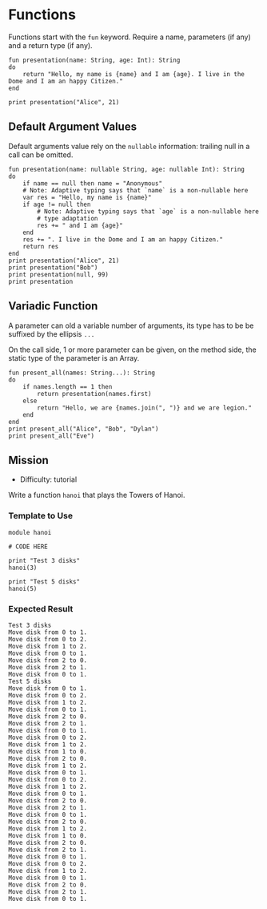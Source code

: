# Functions

Functions start with the `fun` keyword. Require a name, parameters (if any) and a return type (if any).

~~~nit
fun presentation(name: String, age: Int): String
do
	return "Hello, my name is {name} and I am {age}. I live in the Dome and I am an happy Citizen."
end

print presentation("Alice", 21)
~~~

## Default Argument Values

Default arguments value rely on the `nullable` information: trailing null in a call can be omitted.

~~~
fun presentation(name: nullable String, age: nullable Int): String
do
	if name == null then name = "Anonymous"
	# Note: Adaptive typing says that `name` is a non-nullable here
	var res = "Hello, my name is {name}"
	if age != null then
		# Note: Adaptive typing says that `age` is a non-nullable here
		# type adaptation
		res += " and I am {age}"
	end
	res += ". I live in the Dome and I am an happy Citizen."
	return res
end
print presentation("Alice", 21)
print presentation("Bob")
print presentation(null, 99)
print presentation
~~~

## Variadic Function

A parameter can old a variable number of arguments, its type has to be be suffixed by the ellipsis `...`

On the call side, 1 or more parameter can be given, on the method side, the static type of the parameter is an Array.

~~~
fun present_all(names: String...): String
do
	if names.length == 1 then
		return presentation(names.first)
	else
		return "Hello, we are {names.join(", ")} and we are legion."
	end
end
print present_all("Alice", "Bob", "Dylan")
print present_all("Eve")
~~~


## Mission

* Difficulty: tutorial

Write a function `hanoi` that plays the Towers of Hanoi.

### Template to Use

~~~nit
module hanoi

# CODE HERE

print "Test 3 disks"
hanoi(3)

print "Test 5 disks"
hanoi(5)
~~~

### Expected Result

~~~
Test 3 disks
Move disk from 0 to 1.
Move disk from 0 to 2.
Move disk from 1 to 2.
Move disk from 0 to 1.
Move disk from 2 to 0.
Move disk from 2 to 1.
Move disk from 0 to 1.
Test 5 disks
Move disk from 0 to 1.
Move disk from 0 to 2.
Move disk from 1 to 2.
Move disk from 0 to 1.
Move disk from 2 to 0.
Move disk from 2 to 1.
Move disk from 0 to 1.
Move disk from 0 to 2.
Move disk from 1 to 2.
Move disk from 1 to 0.
Move disk from 2 to 0.
Move disk from 1 to 2.
Move disk from 0 to 1.
Move disk from 0 to 2.
Move disk from 1 to 2.
Move disk from 0 to 1.
Move disk from 2 to 0.
Move disk from 2 to 1.
Move disk from 0 to 1.
Move disk from 2 to 0.
Move disk from 1 to 2.
Move disk from 1 to 0.
Move disk from 2 to 0.
Move disk from 2 to 1.
Move disk from 0 to 1.
Move disk from 0 to 2.
Move disk from 1 to 2.
Move disk from 0 to 1.
Move disk from 2 to 0.
Move disk from 2 to 1.
Move disk from 0 to 1.
~~~
